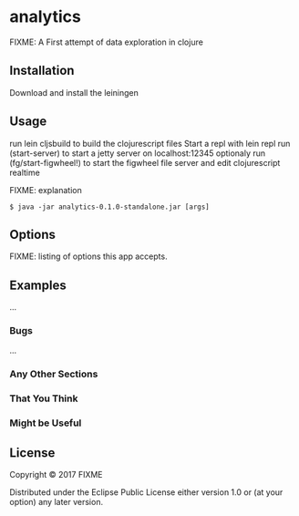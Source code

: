 # analytics

FIXME: A First attempt of data exploration in clojure  

## Installation

Download and install the leiningen 
## Usage

run lein cljsbuild to build the clojurescript files
Start a repl with lein repl
run (start-server) to start a jetty server on localhost:12345
optionaly run (fg/start-figwheel!) to start the figwheel 
file server and edit clojurescript realtime 


FIXME: explanation

    $ java -jar analytics-0.1.0-standalone.jar [args]

## Options

FIXME: listing of options this app accepts.

## Examples

...

### Bugs

...

### Any Other Sections
### That You Think
### Might be Useful

## License

Copyright © 2017 FIXME

Distributed under the Eclipse Public License either version 1.0 or (at
your option) any later version.
